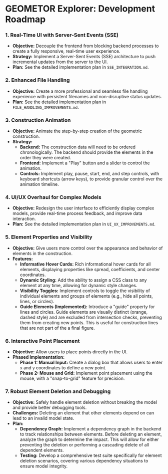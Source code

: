 # GEOMETOR Explorer: Development Roadmap

### 1. Real-Time UI with Server-Sent Events (SSE)

-   **Objective:** Decouple the frontend from blocking backend processes to create a fully responsive, real-time user experience.
-   **Strategy:** Implement a Server-Sent Events (SSE) architecture to push incremental updates from the server to the UI.
-   **Plan:** See the detailed implementation plan in `SSE_INTEGRATION.md`.

### 2. Enhanced File Handling

-   **Objective:** Create a more professional and seamless file handling experience with persistent filenames and non-disruptive status updates.
-   **Plan:** See the detailed implementation plan in `FILE_HANDLING_IMPROVEMENTS.md`.

### 3. Construction Animation

-   **Objective:** Animate the step-by-step creation of the geometric construction.
-   **Strategy:**
    -   **Backend:** The construction data will need to be ordered chronologically. The backend should provide the elements in the order they were created.
    -   **Frontend:** Implement a "Play" button and a slider to control the animation.
    -   **Controls:** Implement play, pause, start, end, and step controls, with keyboard shortcuts (arrow keys), to provide granular control over the animation timeline.


### 4. UI/UX Overhaul for Complex Models

-   **Objective:** Redesign the user interface to efficiently display complex models, provide real-time process feedback, and improve data interaction.
-   **Plan:** See the detailed implementation plan in `UI_UX_IMPROVEMENTS.md`.

### 5. Element Properties and Visibility

-   **Objective:** Give users more control over the appearance and behavior of elements in the construction.
-   **Features:**
    -   **Informative Hover Cards:** Rich informational hover cards for all elements, displaying properties like spread, coefficients, and center coordinates.
    -   **Dynamic Styling:** Add the ability to assign a CSS class to any element at any time, allowing for dynamic style changes.
    -   **Visibility Toggles:** Implement controls to toggle the visibility of individual elements and groups of elements (e.g., hide all points, lines, or circles).
    -   **Guide Elements (Implemented):** Introduce a "guide" property for lines and circles. Guide elements are visually distinct (orange, dashed style) and are excluded from intersection checks, preventing them from creating new points. This is useful for construction lines that are not part of the a final figure.

### 6. Interactive Point Placement

-   **Objective:** Allow users to place points directly in the UI.
-   **Phased Implementation:**
    -   **Phase 1: Manual Input:** Create a dialog box that allows users to enter `x` and `y` coordinates to define a new point.
    -   **Phase 2: Mouse and Grid:** Implement point placement using the mouse, with a "snap-to-grid" feature for precision.

### 7. Robust Element Deletion and Debugging

-   **Objective:** Safely handle element deletion without breaking the model and provide better debugging tools.
-   **Challenges:** Deleting an element that other elements depend on can lead to an invalid model state.
-   **Plan:**
    -   **Dependency Graph:** Implement a dependency graph in the backend to track relationships between elements. Before deleting an element, analyze the graph to determine the impact. This will allow for either preventing the deletion or performing a cascading delete of all dependent elements.
    -   **Testing:** Develop a comprehensive test suite specifically for element deletion scenarios, covering various dependency situations to ensure model integrity.
